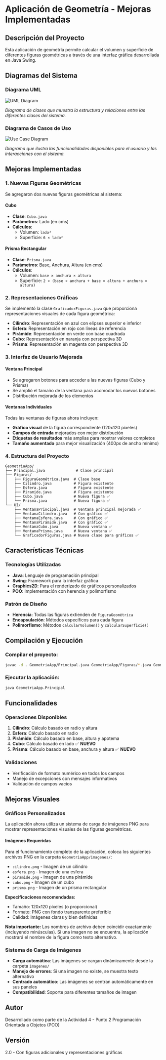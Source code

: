 # Aplicación de Geometría - Mejoras Implementadas

## Descripción del Proyecto

Esta aplicación de geometría permite calcular el volumen y superficie de diferentes figuras geométricas a través de una interfaz gráfica desarrollada en Java Swing.

## Diagramas del Sistema

### Diagrama UML
![UML Diagram](GeometriaApp/diagrams/UML.png)

*Diagrama de clases que muestra la estructura y relaciones entre las diferentes clases del sistema.*

### Diagrama de Casos de Uso
![Use Case Diagram](GeometriaApp/diagrams/UseCase.png)

*Diagrama que ilustra las funcionalidades disponibles para el usuario y las interacciones con el sistema.*

## Mejoras Implementadas

### 1. Nuevas Figuras Geométricas

Se agregaron dos nuevas figuras geométricas al sistema:

#### **Cubo**
- **Clase**: `Cubo.java`
- **Parámetros**: Lado (en cms)
- **Cálculos**:
  - Volumen: `lado³`
  - Superficie: `6 × lado²`

#### **Prisma Rectangular**
- **Clase**: `Prisma.java`
- **Parámetros**: Base, Anchura, Altura (en cms)
- **Cálculos**:
  - Volumen: `base × anchura × altura`
  - Superficie: `2 × (base × anchura + base × altura + anchura × altura)`

### 2. Representaciones Gráficas

Se implementó la clase `GraficadorFiguras.java` que proporciona representaciones visuales de cada figura geométrica:

- **Cilindro**: Representación en azul con elipses superior e inferior
- **Esfera**: Representación en rojo con líneas de referencia
- **Pirámide**: Representación en verde con base cuadrada
- **Cubo**: Representación en naranja con perspectiva 3D
- **Prisma**: Representación en magenta con perspectiva 3D

### 3. Interfaz de Usuario Mejorada

#### Ventana Principal
- Se agregaron botones para acceder a las nuevas figuras (Cubo y Prisma)
- Se amplió el tamaño de la ventana para acomodar los nuevos botones
- Distribución mejorada de los elementos

#### Ventanas Individuales
Todas las ventanas de figuras ahora incluyen:
- **Gráfico visual** de la figura correspondiente (120x120 píxeles)
- **Campos de entrada** mejorados con mejor distribución
- **Etiquetas de resultados** más amplias para mostrar valores completos
- **Tamaño aumentado** para mejor visualización (400px de ancho mínimo)

### 4. Estructura del Proyecto

```
GeometriaApp/
├── Principal.java              # Clase principal
├── Figuras/
│   ├── FiguraGeométrica.java  # Clase base
│   ├── Cilindro.java          # Figura existente
│   ├── Esfera.java            # Figura existente
│   ├── Piramide.java          # Figura existente
│   ├── Cubo.java              # Nueva figura ✅
│   └── Prisma.java            # Nueva figura ✅
└── UI/
    ├── VentanaPrincipal.java  # Ventana principal mejorada ✅
    ├── VentanaCilindro.java   # Con gráfico ✅
    ├── VentanaEsfera.java     # Con gráfico ✅
    ├── VentanaPirámide.java   # Con gráfico ✅
    ├── VentanaCubo.java       # Nueva ventana ✅
    ├── VentanaPrisma.java     # Nueva ventana ✅
    └── GraficadorFiguras.java # Nueva clase para gráficos ✅
```

## Características Técnicas

### Tecnologías Utilizadas
- **Java**: Lenguaje de programación principal
- **Swing**: Framework para la interfaz gráfica
- **Graphics2D**: Para el renderizado de gráficos personalizados
- **POO**: Implementación con herencia y polimorfismo

### Patrón de Diseño
- **Herencia**: Todas las figuras extienden de `FiguraGeométrica`
- **Encapsulación**: Métodos específicos para cada figura
- **Polimorfismo**: Métodos `calcularVolumen()` y `calcularSuperficie()`

## Compilación y Ejecución

### Compilar el proyecto:
```bash
javac -d . GeometriaApp/Principal.java GeometriaApp/Figuras/*.java GeometriaApp/UI/*.java
```

### Ejecutar la aplicación:
```bash
java GeometriaApp.Principal
```

## Funcionalidades

### Operaciones Disponibles
1. **Cilindro**: Cálculo basado en radio y altura
2. **Esfera**: Cálculo basado en radio
3. **Pirámide**: Cálculo basado en base, altura y apotema
4. **Cubo**: Cálculo basado en lado ✅ **NUEVO**
5. **Prisma**: Cálculo basado en base, anchura y altura ✅ **NUEVO**

### Validaciones
- Verificación de formato numérico en todos los campos
- Manejo de excepciones con mensajes informativos
- Validación de campos vacíos

## Mejoras Visuales

### Gráficos Personalizados
La aplicación ahora utiliza un sistema de carga de imágenes PNG para mostrar representaciones visuales de las figuras geométricas.

#### Imágenes Requeridas
Para el funcionamiento completo de la aplicación, coloca los siguientes archivos PNG en la carpeta `GeometriaApp/imagenes/`:

- `cilindro.png` - Imagen de un cilindro
- `esfera.png` - Imagen de una esfera  
- `piramide.png` - Imagen de una pirámide
- `cubo.png` - Imagen de un cubo
- `prisma.png` - Imagen de un prisma rectangular

**Especificaciones recomendadas:**
- Tamaño: 120x120 píxeles (o proporcional)
- Formato: PNG con fondo transparente preferible
- Calidad: Imágenes claras y bien definidas

**Nota importante:** Los nombres de archivo deben coincidir exactamente (incluyendo minúsculas). Si una imagen no se encuentra, la aplicación mostrará el nombre de la figura como texto alternativo.

### Sistema de Carga de Imágenes
- **Carga automática**: Las imágenes se cargan dinámicamente desde la carpeta `imagenes/`
- **Manejo de errores**: Si una imagen no existe, se muestra texto alternativo
- **Centrado automático**: Las imágenes se centran automáticamente en sus paneles
- **Compatibilidad**: Soporte para diferentes tamaños de imagen

## Autor
Desarrollado como parte de la Actividad 4 - Punto 2
Programación Orientada a Objetos (POO)

## Versión
2.0 - Con figuras adicionales y representaciones gráficas
